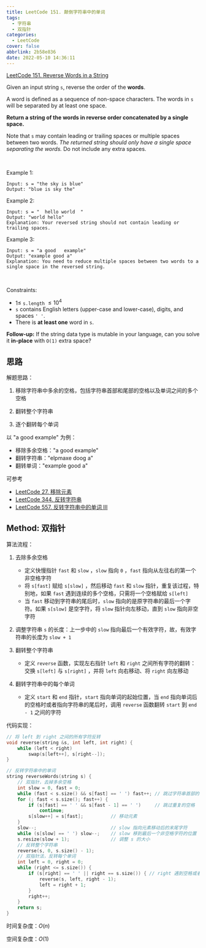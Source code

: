 ```yaml
---
title: LeetCode 151. 颠倒字符串中的单词
tags:
  - 字符串
  - 双指针
categories:
  - LeetCode
cover: false
abbrlink: 2b58e836
date: 2022-05-10 14:36:11
---
```


[LeetCode 151. Reverse Words in a String](https://leetcode.cn/problems/reverse-words-in-a-string/)

Given an input string `s`, reverse the order of the **words**.

A word is defined as a sequence of non-space characters. The words in `s` will be separated by at least one space.

**Return a string of the words in reverse order concatenated by a single space.**

Note that `s` may contain leading or trailing spaces or multiple spaces between two words. *The returned string should only have a single space separating the words.* Do not include any extra spaces.

 

Example 1:

    Input: s = "the sky is blue"
    Output: "blue is sky the"


Example 2:

    Input: s = "  hello world  "
    Output: "world hello"
    Explanation: Your reversed string should not contain leading or trailing spaces.


Example 3:

    Input: s = "a good   example"
    Output: "example good a"
    Explanation: You need to reduce multiple spaces between two words to a single space in the reversed string.
 

Constraints:

 - $1 \le$ `s.length` $\le 10^4$
 - `s` contains English letters (upper-case and lower-case), digits, and spaces `' '`.
 - There is **at least one** word in `s`.
 

**Follow-up:** If the string data type is mutable in your language, can you solve it **in-place** with `O(1)` extra space?


## 思路

解题思路：

1. 移除字符串中多余的空格，包括字符串首部和尾部的空格以及单词之间的多个空格

2. 翻转整个字符串

3. 逐个翻转每个单词

以 "a good   example" 为例：
 - 移除多余空格："a good example"
 - 翻转字符串："elpmaxe doog a"
 - 翻转单词："example good a"


可参考
 - [LeetCode 27. 移除元素](https://jiankychen.github.io/posts/c425967e/)
 - [LeetCode 344. 反转字符串](https://jiankychen.github.io/posts/d9baf118/)
 - [LeetCode 557. 反转字符串中的单词 III](https://jiankychen.github.io/posts/e1635286/)

## Method: 双指针

算法流程：

1. 去除多余空格
    - 定义快慢指针 `fast` 和 `slow` ，`slow` 指向 `0` ，`fast` 指向从左往右的第一个非空格字符
    - 将 `s[fast]` 赋给 `s[slow]` ，然后移动 `fast` 和 `slow` 指针，重复该过程，特别地，如果 `fast` 遇到连续的多个空格，只需将一个空格赋给 `s[left]`
    - 当 `fast` 移动到字符串的尾后时，`slow` 指向的是原字符串的最后一个字符。如果 `s[slow]` 是空字符，将 `slow` 指针向左移动，直到 `slow` 指向非空字符

2. 调整字符串 `s` 的长度：上一步中的 `slow` 指向最后一个有效字符，故，有效字符串的长度为 `slow + 1`

3. 翻转整个字符串
    - 定义 `reverse` 函数，实现左右指针 `left` 和 `right` 之间所有字符的翻转：交换 `s[left]` 与 `s[right]` ，并将 `left` 向右移动、将 `right` 向左移动

4. 翻转字符串中的每个单词
    - 定义 `start` 和 `end` 指针，`start` 指向单词的起始位置，当 `end` 指向单词后的空格时或者指向字符串的尾后时，调用 `reverse` 函数翻转 `start` 到 `end - 1` 之间的字符

代码实现：

```cpp
// 将 left 到 right 之间的所有字符反转
void reverse(string &s, int left, int right) {
    while (left < right)
        swap(s[left++], s[right--]);
}

// 反转字符串中的单词
string reverseWords(string s) {
    // 双指针，去掉多余空格
    int slow = 0, fast = 0;
    while (fast < s.size() && s[fast] == ' ') fast++; // 跳过字符串首部的空格
    for (; fast < s.size(); fast++) {
        if (s[fast] == ' ' && s[fast - 1] == ' ')     // 跳过重复的空格
            continue;
        s[slow++] = s[fast];          // 移动元素
    }
    slow--;                           // slow 指向元素移动后的末尾字符
    while (s[slow] == ' ') slow--;    // slow 移到最后一个非空格字符的位置（排除字符串尾部的空格）
    s.resize(slow + 1);               // 调整 s 的大小
    // 反转整个字符串
    reverse(s, 0, s.size() - 1);
    // 双指针法，反转每个单词
    int left = 0, right = 0;
    while (right <= s.size()) {
        if (s[right] == ' ' || right == s.size()) { // right 遇到空格或者到达尾后，反转单词
            reverse(s, left, right - 1);
            left = right + 1;
        }
        right++;
    }
    return s;
}
```

时间复杂度：$O(n)$

空间复杂度：$O(1)$